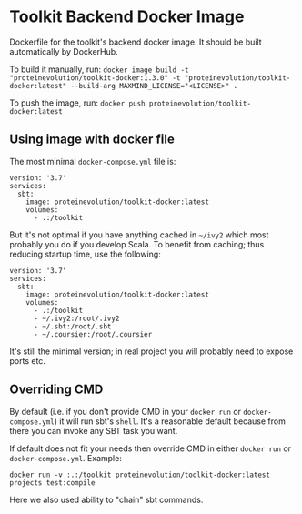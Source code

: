# Toolkit Backend Docker Image
Dockerfile for the toolkit's backend docker image. It should be built automatically by DockerHub.

To build it manually, run:
``docker image build -t "proteinevolution/toolkit-docker:1.3.0" -t "proteinevolution/toolkit-docker:latest" --build-arg MAXMIND_LICENSE="<LICENSE>" .``

To push the image, run:
``docker push proteinevolution/toolkit-docker:latest``

## Using image with docker file

The most minimal `docker-compose.yml` file is:

```
version: '3.7'
services:
  sbt:
    image: proteinevolution/toolkit-docker:latest
    volumes:
      - .:/toolkit
```

But it's not optimal if you have anything cached in `~/ivy2` which most probably you do if you develop Scala. To benefit from caching; thus reducing startup time, use the following:

```
version: '3.7'
services:
  sbt:
    image: proteinevolution/toolkit-docker:latest
    volumes:
      - .:/toolkit
      - ~/.ivy2:/root/.ivy2
      - ~/.sbt:/root/.sbt
      - ~/.coursier:/root/.coursier
```

It's still the minimal version; in real project you will probably need to expose ports etc.

## Overriding CMD

By default (i.e. if you don't provide CMD in your `docker run` or `docker-compose.yml`) it will run sbt's `shell`. It's a reasonable default because from there you can invoke any SBT task you want.

If default does not fit your needs then override CMD in either `docker run` or `docker-compose.yml`. Example:

```
docker run -v :.:/toolkit proteinevolution/toolkit-docker:latest projects test:compile
```

Here we also used ability to "chain" sbt commands.
